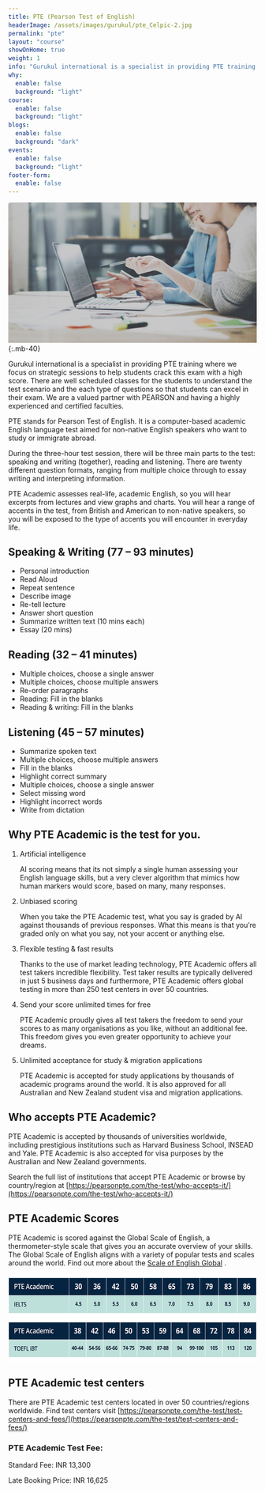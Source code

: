 ```yaml
---
title: PTE (Pearson Test of English)
headerImage: /assets/images/gurukul/pte_Celpic-2.jpg
permalink: "pte"
layout: "course"
showOnHome: true
weight: 1
info: "Gurukul international is a specialist in providing PTE training where we focus on strategic sessions to help students crack this exam with a high score. There are well scheduled classes for the students to understand the test scenario and the each type of questions so that students can excel in their exam."
why:
  enable: false
  background: "light"
course:
  enable: false
  background: "light"
blogs:
  enable: false
  background: "dark"
events:
  enable: false
  background: "light"
footer-form:
  enable: false
---
```


![CELPIP)](assets/images/gurukul/pte_celcpi.jpg)
{:.mb-40}

Gurukul international is a specialist in providing PTE training where we focus on strategic sessions to help students crack this exam with a high score. There are well scheduled classes for the students to understand the test scenario and the each type of questions so that students can excel in their exam. We are a valued partner with PEARSON and having a highly experienced and certified faculties.

PTE stands for Pearson Test of English. It is a computer-based academic English language test aimed for non-native English speakers who want to study or immigrate abroad.

During the three-hour test session, there will be three main parts to the test: speaking and writing (together), reading and listening. There are twenty different question formats, ranging from multiple choice through to essay writing and interpreting information.

PTE Academic assesses real-life, academic English, so you will hear excerpts from lectures and view graphs and charts. You will hear a range of accents in the test, from British and American to non-native speakers, so you will be exposed to the type of accents you will encounter in everyday life.

## Speaking & Writing (77 – 93 minutes)

- Personal introduction
- Read Aloud
- Repeat sentence
- Describe image
- Re-tell lecture
- Answer short question
- Summarize written text (10 mins each)
- Essay (20 mins)

## Reading (32 – 41 minutes)

- Multiple choices, choose a single answer
- Multiple choices, choose multiple answers
- Re-order paragraphs
- Reading: Fill in the blanks
- Reading & writing: Fill in the blanks

## Listening (45 – 57 minutes)

- Summarize spoken text
- Multiple choices, choose multiple answers
- Fill in the blanks
- Highlight correct summary
- Multiple choices, choose a single answer
- Select missing word
- Highlight incorrect words
- Write from dictation

## Why PTE Academic is the test for you.

1. Artificial intelligence

	AI scoring means that its not simply a single human assessing your English language skills, but a very clever algorithm that mimics how human markers would score, based on many, many responses.
	
2. Unbiased scoring

	When you take the PTE Academic test, what you say is graded by AI against thousands of previous responses. What this means is that you’re graded only on what you say, not your accent or anything else.
	
3. Flexible testing & fast results

	Thanks to the use of market leading technology, PTE Academic offers all test takers incredible flexibility. Test taker results are typically delivered in just 5 business days and furthermore, PTE Academic offers global testing in more than 250 test centers in over 50 countries.

4. Send your score unlimited times for free

	PTE Academic proudly gives all test takers the freedom to send your scores to as many organisations as you like, without an additional fee. This freedom gives you even greater opportunity to achieve your dreams.
	
5. Unlimited acceptance for study & migration applications

	PTE Academic is accepted for study applications by thousands of academic programs around the world. It is also approved for all Australian and New Zealand student visa and migration applications.
	
## Who accepts PTE Academic?

PTE Academic is accepted by thousands of universities worldwide, including prestigious institutions such as Harvard Business School, INSEAD and Yale. PTE Academic is also accepted for visa purposes by the Australian and New Zealand governments.

Search the full list of institutions that accept PTE Academic or browse by country/region at [https://pearsonpte.com/the-test/who-accepts-it/](https://pearsonpte.com/the-test/who-accepts-it/)

## PTE Academic Scores

PTE Academic is scored against the Global Scale of English, a thermometer-style scale that gives you an accurate overview of your skills. The Global Scale of English aligns with a variety of popular tests and scales around the world. Find out more about the [Scale of English Global](http://english.com/gse) .

![pte-ielts)](assets/images/gurukul/pte-ielts.jpg)
![pte-toefl)](assets/images/gurukul/pte-toefl.jpg)

## PTE Academic test centers

There are PTE Academic test centers located in over 50 countries/regions worldwide. Find test centers visit [https://pearsonpte.com/the-test/test-centers-and-fees/](https://pearsonpte.com/the-test/test-centers-and-fees/)

### PTE Academic Test Fee:

Standard Fee: INR 13,300

Late Booking Price: INR 16,625





